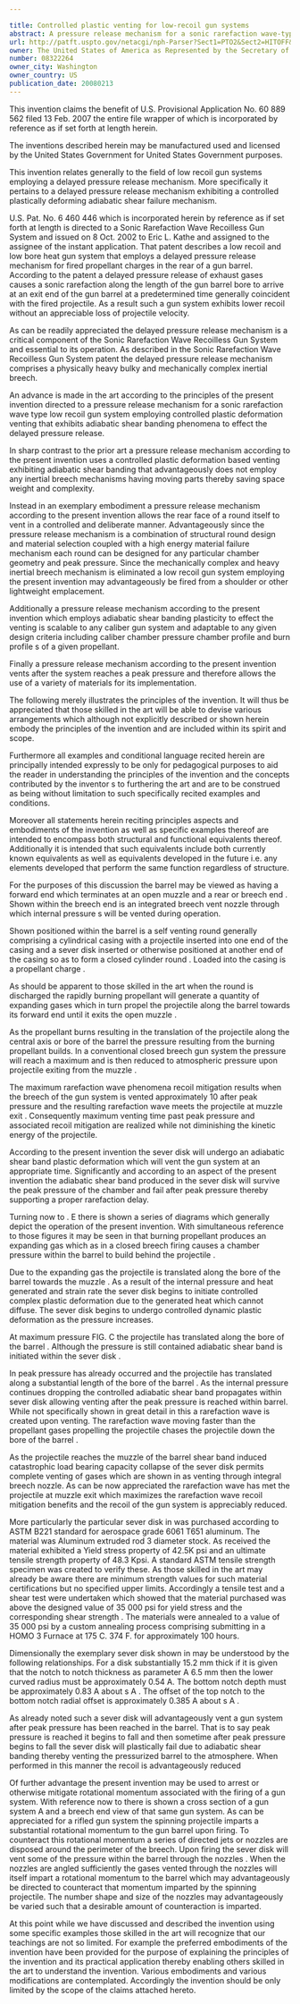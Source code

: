 ```yaml
---

title: Controlled plastic venting for low-recoil gun systems
abstract: A pressure release mechanism for a sonic rarefaction wave-type low-recoil gun system employing controlled plastic venting that exhibits adiabatic shear banding to effect a delayed pressure release.
url: http://patft.uspto.gov/netacgi/nph-Parser?Sect1=PTO2&Sect2=HITOFF&p=1&u=%2Fnetahtml%2FPTO%2Fsearch-adv.htm&r=1&f=G&l=50&d=PALL&S1=08322264&OS=08322264&RS=08322264
owner: The United States of America as Represented by the Secretary of the Army
number: 08322264
owner_city: Washington
owner_country: US
publication_date: 20080213
---
```

This invention claims the benefit of U.S. Provisional Application No. 60 889 562 filed 13 Feb. 2007 the entire file wrapper of which is incorporated by reference as if set forth at length herein.

The inventions described herein may be manufactured used and licensed by the United States Government for United States Government purposes.

This invention relates generally to the field of low recoil gun systems employing a delayed pressure release mechanism. More specifically it pertains to a delayed pressure release mechanism exhibiting a controlled plastically deforming adiabatic shear failure mechanism.

U.S. Pat. No. 6 460 446 which is incorporated herein by reference as if set forth at length is directed to a Sonic Rarefaction Wave Recoilless Gun System and issued on 8 Oct. 2002 to Eric L. Kathe and assigned to the assignee of the instant application. That patent describes a low recoil and low bore heat gun system that employs a delayed pressure release mechanism for fired propellant charges in the rear of a gun barrel. According to the patent a delayed pressure release of exhaust gases causes a sonic rarefaction along the length of the gun barrel bore to arrive at an exit end of the gun barrel at a predetermined time generally coincident with the fired projectile. As a result such a gun system exhibits lower recoil without an appreciable loss of projectile velocity.

As can be readily appreciated the delayed pressure release mechanism is a critical component of the Sonic Rarefaction Wave Recoilless Gun System and essential to its operation. As described in the Sonic Rarefaction Wave Recoilless Gun System patent the delayed pressure release mechanism comprises a physically heavy bulky and mechanically complex inertial breech.

An advance is made in the art according to the principles of the present invention directed to a pressure release mechanism for a sonic rarefaction wave type low recoil gun system employing controlled plastic deformation venting that exhibits adiabatic shear banding phenomena to effect the delayed pressure release.

In sharp contrast to the prior art a pressure release mechanism according to the present invention uses a controlled plastic deformation based venting exhibiting adiabatic shear banding that advantageously does not employ any inertial breech mechanisms having moving parts thereby saving space weight and complexity.

Instead in an exemplary embodiment a pressure release mechanism according to the present invention allows the rear face of a round itself to vent in a controlled and deliberate manner. Advantageously since the pressure release mechanism is a combination of structural round design and material selection coupled with a high energy material failure mechanism each round can be designed for any particular chamber geometry and peak pressure. Since the mechanically complex and heavy inertial breech mechanism is eliminated a low recoil gun system employing the present invention may advantageously be fired from a shoulder or other lightweight emplacement.

Additionally a pressure release mechanism according to the present invention which employs adiabatic shear banding plasticity to effect the venting is scalable to any caliber gun system and adaptable to any given design criteria including caliber chamber pressure chamber profile and burn profile s of a given propellant.

Finally a pressure release mechanism according to the present invention vents after the system reaches a peak pressure and therefore allows the use of a variety of materials for its implementation.

The following merely illustrates the principles of the invention. It will thus be appreciated that those skilled in the art will be able to devise various arrangements which although not explicitly described or shown herein embody the principles of the invention and are included within its spirit and scope.

Furthermore all examples and conditional language recited herein are principally intended expressly to be only for pedagogical purposes to aid the reader in understanding the principles of the invention and the concepts contributed by the inventor s to furthering the art and are to be construed as being without limitation to such specifically recited examples and conditions.

Moreover all statements herein reciting principles aspects and embodiments of the invention as well as specific examples thereof are intended to encompass both structural and functional equivalents thereof. Additionally it is intended that such equivalents include both currently known equivalents as well as equivalents developed in the future i.e. any elements developed that perform the same function regardless of structure.

For the purposes of this discussion the barrel may be viewed as having a forward end which terminates at an open muzzle and a rear or breech end . Shown within the breech end is an integrated breech vent nozzle through which internal pressure s will be vented during operation.

Shown positioned within the barrel is a self venting round generally comprising a cylindrical casing with a projectile inserted into one end of the casing and a sever disk inserted or otherwise positioned at another end of the casing so as to form a closed cylinder round . Loaded into the casing is a propellant charge .

As should be apparent to those skilled in the art when the round is discharged the rapidly burning propellant will generate a quantity of expanding gases which in turn propel the projectile along the barrel towards its forward end until it exits the open muzzle .

As the propellant burns resulting in the translation of the projectile along the central axis or bore of the barrel the pressure resulting from the burning propellant builds. In a conventional closed breech gun system the pressure will reach a maximum and is then reduced to atmospheric pressure upon projectile exiting from the muzzle .

The maximum rarefaction wave phenomena recoil mitigation results when the breech of the gun system is vented approximately 10 after peak pressure and the resulting rarefaction wave meets the projectile at muzzle exit . Consequently maximum venting time past peak pressure and associated recoil mitigation are realized while not diminishing the kinetic energy of the projectile.

According to the present invention the sever disk will undergo an adiabatic shear band plastic deformation which will vent the gun system at an appropriate time. Significantly and according to an aspect of the present invention the adiabatic shear band produced in the sever disk will survive the peak pressure of the chamber and fail after peak pressure thereby supporting a proper rarefaction delay.

Turning now to . E there is shown a series of diagrams which generally depict the operation of the present invention. With simultaneous reference to those figures it may be seen in that burning propellant produces an expanding gas which as in a closed breech firing causes a chamber pressure within the barrel to build behind the projectile .

Due to the expanding gas the projectile is translated along the bore of the barrel towards the muzzle . As a result of the internal pressure and heat generated and strain rate the sever disk begins to initiate controlled complex plastic deformation due to the generated heat which cannot diffuse. The sever disk begins to undergo controlled dynamic plastic deformation as the pressure increases.

At maximum pressure FIG. C the projectile has translated along the bore of the barrel . Although the pressure is still contained adiabatic shear band is initiated within the sever disk .

In peak pressure has already occurred and the projectile has translated along a substantial length of the bore of the barrel . As the internal pressure continues dropping the controlled adiabatic shear band propagates within sever disk allowing venting after the peak pressure is reached within barrel. While not specifically shown in great detail in this a rarefaction wave is created upon venting. The rarefaction wave moving faster than the propellant gases propelling the projectile chases the projectile down the bore of the barrel .

As the projectile reaches the muzzle of the barrel shear band induced catastrophic load bearing capacity collapse of the sever disk permits complete venting of gases which are shown in as venting through integral breech nozzle. As can be now appreciated the rarefaction wave has met the projectile at muzzle exit which maximizes the rarefaction wave recoil mitigation benefits and the recoil of the gun system is appreciably reduced.

More particularly the particular sever disk in was purchased according to ASTM B221 standard for aerospace grade 6061 T651 aluminum. The material was Aluminum extruded rod 3 diameter stock. As received the material exhibited a Yield stress property of 42.5K psi and an ultimate tensile strength property of 48.3 Kpsi. A standard ASTM tensile strength specimen was created to verify these. As those skilled in the art may already be aware there are minimum strength values for such material certifications but no specified upper limits. Accordingly a tensile test and a shear test were undertaken which showed that the material purchased was above the designed value of 35 000 psi for yield stress and the corresponding shear strength . The materials were annealed to a value of 35 000 psi by a custom annealing process comprising submitting in a HOMO 3 Furnace at 175 C. 374 F. for approximately 100 hours.

Dimensionally the exemplary sever disk shown in may be understood by the following relationships. For a disk substantially 15.2 mm thick if it is given that the notch to notch thickness as parameter A 6.5 mm then the lower curved radius must be approximately 0.54 A. The bottom notch depth must be approximately 0.83 A about s A . The offset of the top notch to the bottom notch radial offset is approximately 0.385 A about s A .

As already noted such a sever disk will advantageously vent a gun system after peak pressure has been reached in the barrel. That is to say peak pressure is reached it begins to fall and then sometime after peak pressure begins to fall the sever disk will plastically fail due to adiabatic shear banding thereby venting the pressurized barrel to the atmosphere. When performed in this manner the recoil is advantageously reduced

Of further advantage the present invention may be used to arrest or otherwise mitigate rotational momentum associated with the firing of a gun system. With reference now to there is shown a cross section of a gun system A and a breech end view of that same gun system. As can be appreciated for a rifled gun system the spinning projectile imparts a substantial rotational momentum to the gun barrel upon firing. To counteract this rotational momentum a series of directed jets or nozzles are disposed around the perimeter of the breech. Upon firing the sever disk will vent some of the pressure within the barrel through the nozzles . When the nozzles are angled sufficiently the gases vented through the nozzles will itself impart a rotational momentum to the barrel which may advantageously be directed to counteract that momentum imparted by the spinning projectile. The number shape and size of the nozzles may advantageously be varied such that a desirable amount of counteraction is imparted.

At this point while we have discussed and described the invention using some specific examples those skilled in the art will recognize that our teachings are not so limited. For example the preferred embodiments of the invention have been provided for the purpose of explaining the principles of the invention and its practical application thereby enabling others skilled in the art to understand the invention. Various embodiments and various modifications are contemplated. Accordingly the invention should be only limited by the scope of the claims attached hereto.

